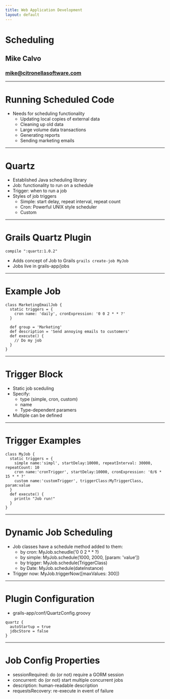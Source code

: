 ```yaml
---
title: Web Application Development
layout: default
---
```


# Scheduling
## Mike Calvo
### mike@citronellasoftware.com

---
# Running Scheduled Code
- Needs for scheduling functionality
  - Updating local copies of external data
  - Cleaning up old data
  - Large volume data transactions
  - Generating reports
  - Sending marketing emails

---
# Quartz
- Established Java scheduling library
- Job: functionality to run on a schedule
- Trigger: when to run a job
- Styles of job triggers
  - Simple: start delay, repeat interval, repeat count
  - Cron: Powerful UNIX style scheduler
  - Custom

---
# Grails Quartz Plugin
`compile ":quartz:1.0.2"`

- Adds concept of Job to Grails
`grails create-job MyJob`
- Jobs live in grails-app/jobs

---
# Example Job

```
class MarketingEmailJob {
  static triggers = {
    cron name: 'daily', cronExpression: '0 0 2 * * ?'
  }

  def group = 'Marketing'
  def description = 'Send annoying emails to customers'
  def execute() {
    // Do my job
  }
}
```

---
# Trigger Block
- Static job sceduling
- Specify:
  - type (simple, cron, custom)
  - name
  - Type-dependent paramers
- Multiple can be defined

---
# Trigger Examples

```
class MyJob {
  static triggers = {
    simple name:'simpl', startDelay:10000, repeatInterval: 30000, repeatCount: 10
    cron name:'cronTrigger', startDelay:10000, cronExpression: '0/6 * 15 * * ?'
    custom name:'customTrigger', triggerClass:MyTriggerClass, param:value
  }
  def execute() {
    println "Job run!"
  }
}
```

---
# Dynamic Job Scheduling
- Job classes have a schedule method added to them:
  - by cron: MyJob.scheudle('0 0 2 * * ?)
  - by simple: MyJob.schedule(1000, 2000, [param: 'value'])
  - by trigger: MyJob.schedule(TriggerClass)
  - by Date: MyJob.schedule(dateInstance)
- Trigger now: MyJob.triggerNow([maxValues: 300])

---
# Plugin Configuration
- grails-app/conf/QuartzConfig.groovy

```
quartz {
  autoStartup = true
  jdbcStore = false
}
```

---
# Job Config Properties
- sessionRequired: do (or not) require a GORM session
- concurrent: do (or not) start multiple concurrent jobs
- description: human-readable description
- requestsRecovery: re-execute in event of failure
